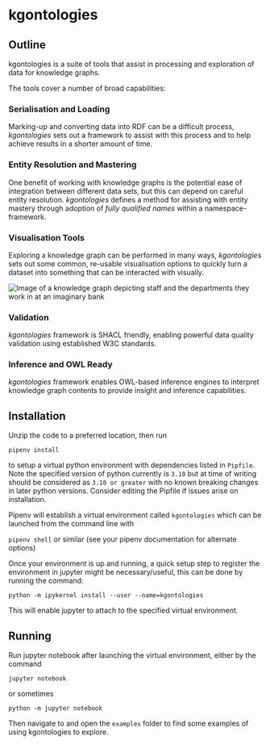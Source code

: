 # kgontologies

## Outline

kgontologies is a suite of tools that assist in processing and exploration of data for knowledge graphs.

The tools cover a number of broad capabilities:

### Serialisation and Loading

Marking-up and converting data into RDF can be a difficult process, *kgontologies* sets out a framework to assist with this process and to help achieve results in a shorter amount of time.

### Entity Resolution and Mastering

One benefit of working with knowledge graphs is the potential ease of integration between different data sets, but this can depend on careful entity resolution. *kgontologies* defines a method for assisting with entity mastery through adoption of *fully qualified names* within a namespace-framework.

### Visualisation Tools

Exploring a knowledge graph can be performed in many ways, *kgontologies* sets out some common, re-usable visualisation options to quickly turn a dataset into something that can be interacted with visually.

![Image of a knowledge graph depicting staff and the departments they work in at an imaginary bank](../examples/acmestaff.png)

### Validation

*kgontologies* framework is SHACL friendly, enabling powerful data quality validation using established W3C standards.

### Inference and OWL Ready

*kgontologies* framework enables OWL-based inference engines to interpret knowledge graph contents to provide insight and inference capabilities.

## Installation

Unzip the code to a preferred location, then run

`pipenv install`

to setup a virtual python environment with dependencies listed in `Pipfile`. Note the specified version of python currently is `3.10` but at time of writing should be considered as `3.10 or greater` with no known breaking changes in later python versions. Consider editing the Pipfile if issues arise on installation.

Pipenv will establish a virtual environment called `kgontologies` which can be launched from the command line with

`pipenv shell` or similar (see your pipenv documentation for alternate options)

Once your environment is up and running, a quick setup step to register the environment in jupyter might be necessary/useful, this can be done by running the command:

`python -m ipykernel install --user --name=kgontologies`

This will enable jupyter to attach to the specified virtual environment.

## Running

Run jupyter notebook after launching the virtual environment, either by the command

`jupyter notebook`

or sometimes

`python -m jupyter notebook`

Then navigate to and open the `examples` folder to find some examples of using kgontologies to explore.
